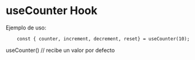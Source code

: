 # useCounter Hook

Ejemplo de uso:

```
    const { counter, increment, decrement, reset} = useCounter(10);

```

useCounter() // recibe un valor por defecto